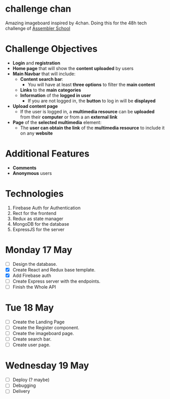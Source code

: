 # challenge chan

Amazing imageboard inspired by 4chan.
Doing this for the 48h tech challenge of [Assembler School](https://github.com/assembler-school/assembler-tech-challenge#-general-analysis)

# Challenge Objectives

-   **Login** and **registration**
-   **Home page** that will show the **content uploaded** by users
-   **Main Navbar** that will include:
    -   **Content search bar**:
        -   You will have at least **three options** to filter the **main content**
    -   **Links** to the **main categories**
    -   **Information** of the **logged in user**
        -   If you are not logged in, the **button** to log in will be **displayed**
-   **Upload content page**
    -   If the user is logged in, a **multimedia resource** can be **uploaded** from their **computer** or from a an **external link**
-   **Page** of the **selected multimedia** element:
    -   The **user can obtain the link** of the **multimedia resource** to include it on any **website**

# Additional Features

-   **Comments**
-   **Anonymous** users

# Technologies

1. Firebase Auth for Authentication
2. Rect for the frontend
3. Redux as state manager
4. MongoDB for the database
5. ExpressJS for the server

# Monday 17 May

-   [ ] Design the database.
-   [x] Create React and Redux base template.
-   [x] Add Firebase auth
-   [ ] Create Express server with the endpoints.
-   [ ] Finish the Whole API

# Tue 18 May

-   [ ] Create the Landing Page
-   [ ] Create the Register component.
-   [ ] Create the imageboard page.
-   [ ] Create search bar.
-   [ ] Create user page.

# Wednesday 19 May

-   [ ] Deploy (? maybe)
-   [ ] Debugging
-   [ ] Delivery
